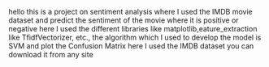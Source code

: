 hello this is a project on sentiment analysis where I used the IMDB movie dataset and predict the sentiment of the movie where it is positive or negative 
here I used the different libraries like matplotlib,eature_extraction like TfidfVectorizer, etc., 
the algorithm which I used to develop the model is SVM
and plot the Confusion Matrix
here I used the IMDB dataset you can download it from any site
